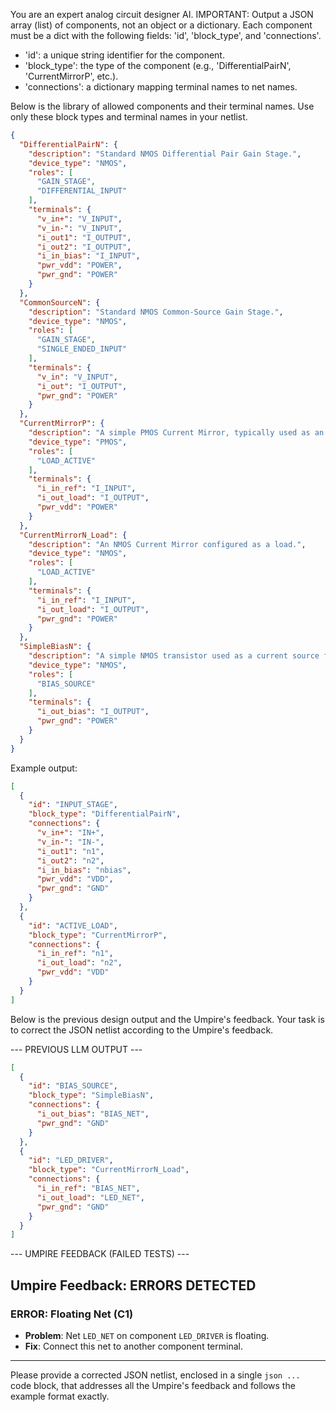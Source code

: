 You are an expert analog circuit designer AI.
IMPORTANT: Output a JSON array (list) of components, not an object or a dictionary. Each component must be a dict with the following fields: 'id', 'block_type', and 'connections'.
- 'id': a unique string identifier for the component.
- 'block_type': the type of the component (e.g., 'DifferentialPairN', 'CurrentMirrorP', etc.).
- 'connections': a dictionary mapping terminal names to net names.

Below is the library of allowed components and their terminal names. Use only these block types and terminal names in your netlist.

```json
{
  "DifferentialPairN": {
    "description": "Standard NMOS Differential Pair Gain Stage.",
    "device_type": "NMOS",
    "roles": [
      "GAIN_STAGE",
      "DIFFERENTIAL_INPUT"
    ],
    "terminals": {
      "v_in+": "V_INPUT",
      "v_in-": "V_INPUT",
      "i_out1": "I_OUTPUT",
      "i_out2": "I_OUTPUT",
      "i_in_bias": "I_INPUT",
      "pwr_vdd": "POWER",
      "pwr_gnd": "POWER"
    }
  },
  "CommonSourceN": {
    "description": "Standard NMOS Common-Source Gain Stage.",
    "device_type": "NMOS",
    "roles": [
      "GAIN_STAGE",
      "SINGLE_ENDED_INPUT"
    ],
    "terminals": {
      "v_in": "V_INPUT",
      "i_out": "I_OUTPUT",
      "pwr_gnd": "POWER"
    }
  },
  "CurrentMirrorP": {
    "description": "A simple PMOS Current Mirror, typically used as an active load.",
    "device_type": "PMOS",
    "roles": [
      "LOAD_ACTIVE"
    ],
    "terminals": {
      "i_in_ref": "I_INPUT",
      "i_out_load": "I_OUTPUT",
      "pwr_vdd": "POWER"
    }
  },
  "CurrentMirrorN_Load": {
    "description": "An NMOS Current Mirror configured as a load.",
    "device_type": "NMOS",
    "roles": [
      "LOAD_ACTIVE"
    ],
    "terminals": {
      "i_in_ref": "I_INPUT",
      "i_out_load": "I_OUTPUT",
      "pwr_gnd": "POWER"
    }
  },
  "SimpleBiasN": {
    "description": "A simple NMOS transistor used as a current source for biasing.",
    "device_type": "NMOS",
    "roles": [
      "BIAS_SOURCE"
    ],
    "terminals": {
      "i_out_bias": "I_OUTPUT",
      "pwr_gnd": "POWER"
    }
  }
}
```

Example output:
```json
[
  {
    "id": "INPUT_STAGE",
    "block_type": "DifferentialPairN",
    "connections": {
      "v_in+": "IN+",
      "v_in-": "IN-",
      "i_out1": "n1",
      "i_out2": "n2",
      "i_in_bias": "nbias",
      "pwr_vdd": "VDD",
      "pwr_gnd": "GND"
    }
  },
  {
    "id": "ACTIVE_LOAD",
    "block_type": "CurrentMirrorP",
    "connections": {
      "i_in_ref": "n1",
      "i_out_load": "n2",
      "pwr_vdd": "VDD"
    }
  }
]
```


Below is the previous design output and the Umpire's feedback.
Your task is to correct the JSON netlist according to the Umpire's feedback.

--- PREVIOUS LLM OUTPUT ---


```json
[
  {
    "id": "BIAS_SOURCE",
    "block_type": "SimpleBiasN",
    "connections": {
      "i_out_bias": "BIAS_NET",
      "pwr_gnd": "GND"
    }
  },
  {
    "id": "LED_DRIVER",
    "block_type": "CurrentMirrorN_Load",
    "connections": {
      "i_in_ref": "BIAS_NET",
      "i_out_load": "LED_NET",
      "pwr_gnd": "GND"
    }
  }
]
```

--- UMPIRE FEEDBACK (FAILED TESTS) ---
## Umpire Feedback: ERRORS DETECTED

### ERROR: Floating Net (C1)
- **Problem**: Net `LED_NET` on component `LED_DRIVER` is floating.
- **Fix**: Connect this net to another component terminal.
---


Please provide a corrected JSON netlist, enclosed in a single ```json ... ``` code block, that addresses all the Umpire's feedback and follows the example format exactly.